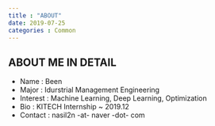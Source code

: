 ```yaml
---
title : "ABOUT"
date: 2019-07-25
categories : Common
---
```

## ABOUT ME IN DETAIL
* Name : Been 
* Major : Idurstrial Management Engineering
* Interest : Machine Learning, Deep Learning, Optimization
* Bio : KITECH Internship  ~ 2019.12
* Contact : nasil2n -at- naver -dot- com
